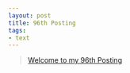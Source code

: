 ```yaml
---
layout: post
title: 96th Posting
tags: 
- text
---
```


> [Welcome to my 96th Posting](https://janghan-kor.tistory.com/483)
